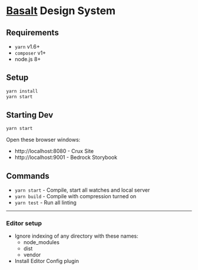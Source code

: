 # [Basalt](http://basalt.io) Design System

## Requirements

- `yarn` v1.6+
- `composer` v1+
- node.js 8+

## Setup

```bash
yarn install
yarn start
```

## Starting Dev

```bash
yarn start
```

Open these browser windows:

- http://localhost:8080 - Crux Site
- http://localhost:9001 - Bedrock Storybook

## Commands

- `yarn start` - Compile, start all watches and local server
- `yarn build` - Compile with compression turned on
- `yarn test` - Run all linting

---

### Editor setup

- Ignore indexing of any directory with these names:
    - node_modules
    - dist
    - vendor
- Install Editor Config plugin
